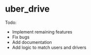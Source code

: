# uber_drive

Todo:
* Implement remaining features 
* Fix bugs
* Add documentation
* Add logic to match users and drivers 
